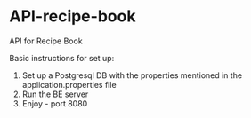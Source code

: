 # API-recipe-book
API for Recipe Book

Basic instructions for set up:
1. Set up a Postgresql DB with the properties mentioned in the application.properties file
2. Run the BE server
3. Enjoy - port 8080
